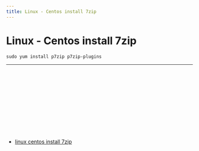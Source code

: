 ```yaml
---
title: Linux - Centos install 7zip
---
```


<h1 class="header">Linux - Centos install 7zip</h1>

```code
sudo yum install p7zip p7zip-plugins
```

<hr>

<div style="margin-top:200px;">
    <ul>
        <li>
            <a href="https://mirakmalsulton.github.io/notes/2019/08/06/linux-centos-install-7zip">
                linux centos install 7zip
            </a>
        </li>
    </ul>
</div>